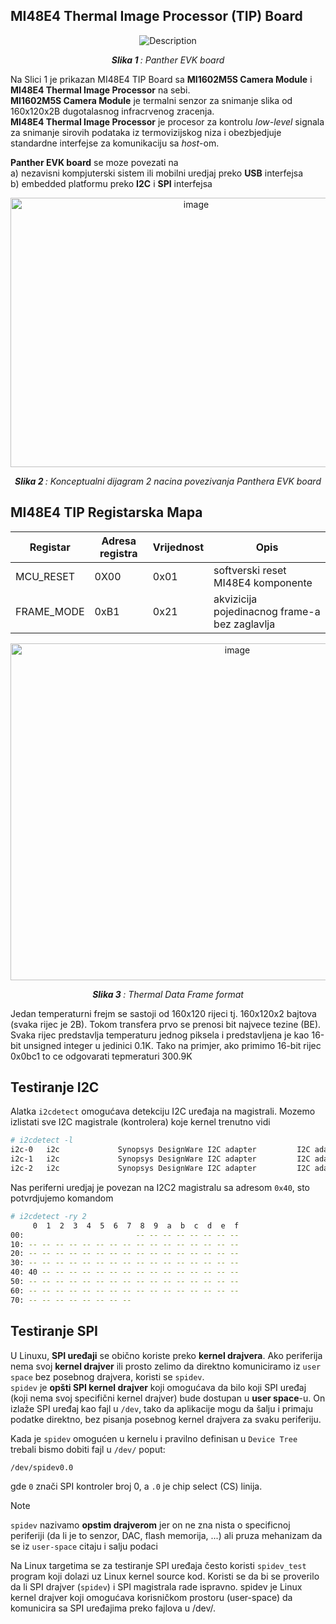 ## MI48E4 Thermal Image Processor (TIP) Board

<p align="center">
  <img src="https://github.com/user-attachments/assets/6c013d57-1f88-454c-9bc4-fbac36245350" alt="Description">
</p>
<p align="center"><i><b>Slika 1 </b>: Panther EVK board </i></p>

Na Slici 1 je prikazan MI48E4 TIP Board sa **MI1602M5S Camera Module** i **MI48E4 Thermal Image Processor** na sebi.</br>
**MI1602M5S Camera Module** je termalni senzor za snimanje slika od 160x120x2B dugotalasnog infracrvenog zracenja.</br>
**MI48E4 Thermal Image Processor** je procesor za kontrolu *low-level* signala za snimanje sirovih podataka iz termovizijskog niza i obezbjedjuje standardne interfejse za komunikaciju sa *host*-om.</br>

**Panther EVK board** se moze povezati na</br>
a)  nezavisni kompjuterski sistem ili mobilni uredjaj preko **USB** interfejsa </br>
b)  embedded platformu preko **I2C** i **SPI** interfejsa </br>

<p align="center">
 <img width="578" height="431" alt="image" src="https://github.com/user-attachments/assets/47a873bf-d334-463a-83de-58c5cc0aee99" />
</p>
<p align="center"><i><b>Slika 2 </b>: Konceptualni dijagram 2 nacina povezivanja Panthera EVK board </i></p>

## MI48E4 TIP Registarska Mapa

| Registar | Adresa registra | Vrijednost | Opis |
|----------|-----------------|------------|------|
| MCU_RESET | 0X00 | 0x01 | softverski reset MI48E4 komponente |
| FRAME_MODE | 0xB1 | 0x21 | akvizicija pojedinacnog frame-a bez zaglavlja |

<p align="center">
 <img width="710" height="539" alt="image" src="https://github.com/user-attachments/assets/23f00d33-5469-45de-b53f-ded981e07cac" />
</p>
<p align="center"><i><b>Slika 3 </b>: Thermal Data Frame format </i></p>


Jedan temperaturni frejm se sastoji od 160x120 rijeci tj. 160x120x2 bajtova (svaka rijec je 2B). Tokom transfera prvo se prenosi bit najvece tezine (BE).
Svaka rijec predstavlja temperaturu jednog piksela i predstavljena je kao 16-bit unsigned integer u jedinici 0.1K. Tako na primjer, ako primimo 16-bit rijec 0x0bc1 to ce odgovarati tepmeraturi 300.9K



## Testiranje I2C
Alatka `i2cdetect`  omogućava detekciju I2C uređaja na magistrali.
Mozemo izlistati sve I2C magistrale (kontrolera) koje kernel trenutno vidi
```bash
# i2cdetect -l
i2c-0   i2c             Synopsys DesignWare I2C adapter         I2C adapter
i2c-1   i2c             Synopsys DesignWare I2C adapter         I2C adapter
i2c-2   i2c             Synopsys DesignWare I2C adapter         I2C adapter

```
Nas periferni uredjaj je povezan na I2C2 magistralu sa adresom `0x40`, sto potvrdjujemo komandom
```bash
# i2cdetect -ry 2
     0  1  2  3  4  5  6  7  8  9  a  b  c  d  e  f
00:                         -- -- -- -- -- -- -- -- 
10: -- -- -- -- -- -- -- -- -- -- -- -- -- -- -- -- 
20: -- -- -- -- -- -- -- -- -- -- -- -- -- -- -- -- 
30: -- -- -- -- -- -- -- -- -- -- -- -- -- -- -- -- 
40: 40 -- -- -- -- -- -- -- -- -- -- -- -- -- -- -- 
50: -- -- -- -- -- -- -- -- -- -- -- -- -- -- -- -- 
60: -- -- -- -- -- -- -- -- -- -- -- -- -- -- -- -- 
70: -- -- -- -- -- -- -- --
```

## Testiranje SPI

U Linuxu, **SPI uređaji** se obično koriste preko **kernel drajvera**. Ako periferija nema svoj **kernel drajver** ili prosto zelimo da direktno komuniciramo iz `user space` bez posebnog drajvera, koristi se `spidev`.</br>
`spidev` je **opšti SPI kernel drajver** koji omogućava da bilo koji SPI uređaj (koji nema svoj specifični kernel drajver) bude dostupan u **user space**-u. On izlaže SPI uređaj kao fajl u `/dev`, tako da aplikacije mogu da šalju i primaju podatke direktno, bez pisanja posebnog kernel drajvera za svaku periferiju.

Kada je `spidev` omogućen u kernelu i pravilno definisan u `Device Tree` trebali bismo dobiti fajl u `/dev/` poput:
```bash
/dev/spidev0.0
```
gde `0` znači SPI kontroler broj 0, a `.0` je chip select (CS) linija.

>[!NOTE]
> `spidev` nazivamo **opstim drajverom** jer on ne zna nista o specificnoj periferiji (da li je to senzor, DAC, flash memorija, ...) ali pruza mehanizam da
> se iz `user-space` citaju i salju podaci















Na Linux targetima se za testiranje SPI uređaja često koristi `spidev_test` program koji dolazi uz Linux kernel source kod.
Koristi se da bi se proverilo da li SPI drajver (`spidev`) i SPI magistrala rade ispravno.
spidev je Linux kernel drajver koji omogućava korisničkom prostoru (user-space) da komunicira sa SPI uređajima preko fajlova u /dev/.




